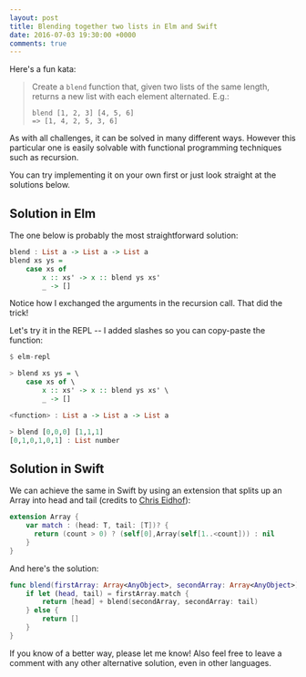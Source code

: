 ```yaml
---
layout: post
title: Blending together two lists in Elm and Swift
date: 2016-07-03 19:30:00 +0000
comments: true
---
```


Here's a fun kata:

> Create a `blend` function that, given two lists of the same length, returns a new list with each element alternated. E.g.:
>
>     blend [1, 2, 3] [4, 5, 6]
>     => [1, 4, 2, 5, 3, 6]

As with all challenges, it can be solved in many different ways. However this particular one is easily solvable with functional programming techniques such as recursion.

You can try implementing it on your own first or just look straight at the solutions below.


## Solution in Elm

The one below is probably the most straightforward solution:

``` haskell
blend : List a -> List a -> List a
blend xs ys =
    case xs of
        x :: xs' -> x :: blend ys xs'
        _ -> []
```

Notice how I exchanged the arguments in the recursion call. That did the trick!

Let's try it in the REPL -- I added slashes so you can copy-paste the function:

``` haskell
$ elm-repl

> blend xs ys = \
    case xs of \
        x :: xs' -> x :: blend ys xs' \
        _ -> []

<function> : List a -> List a -> List a

> blend [0,0,0] [1,1,1]
[0,1,0,1,0,1] : List number
```


## Solution in Swift

We can achieve the same in Swift by using an extension that splits up an Array into head and tail (credits to [Chris Eidhof](http://chris.eidhof.nl/post/swift-tricks/)):

``` swift
extension Array {
    var match : (head: T, tail: [T])? {
      return (count > 0) ? (self[0],Array(self[1..<count])) : nil
    }
}
```

And here's the solution:

``` swift
func blend(firstArray: Array<AnyObject>, secondArray: Array<AnyObject>) -> Array<AnyObject> {
    if let (head, tail) = firstArray.match {
        return [head] + blend(secondArray, secondArray: tail)
    } else {
        return []
    }
}
```

If you know of a better way, please let me know! Also feel free to leave a comment with any other alternative solution, even in other languages.
